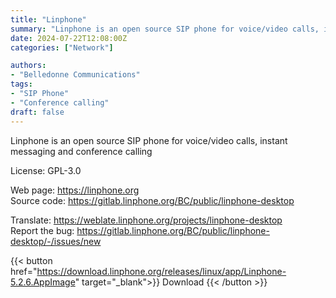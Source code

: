 ```yaml
---
title: "Linphone"
summary: "Linphone is an open source SIP phone for voice/video calls, instant messaging and conference calling"
date: 2024-07-22T12:08:00Z
categories: ["Network"]

authors:
- "Belledonne Communications"
tags: 
- "SIP Phone"
- "Conference calling"
draft: false
---
```


Linphone is an open source SIP phone for voice/video calls, instant messaging and conference calling

License: GPL-3.0

Web page: <https://linphone.org>  
Source code: <https://gitlab.linphone.org/BC/public/linphone-desktop>

Translate: <https://weblate.linphone.org/projects/linphone-desktop>  
Report the bug: <https://gitlab.linphone.org/BC/public/linphone-desktop/-/issues/new>  

{{< button href="https://download.linphone.org/releases/linux/app/Linphone-5.2.6.AppImage" target="_blank">}}
Download
{{< /button >}}